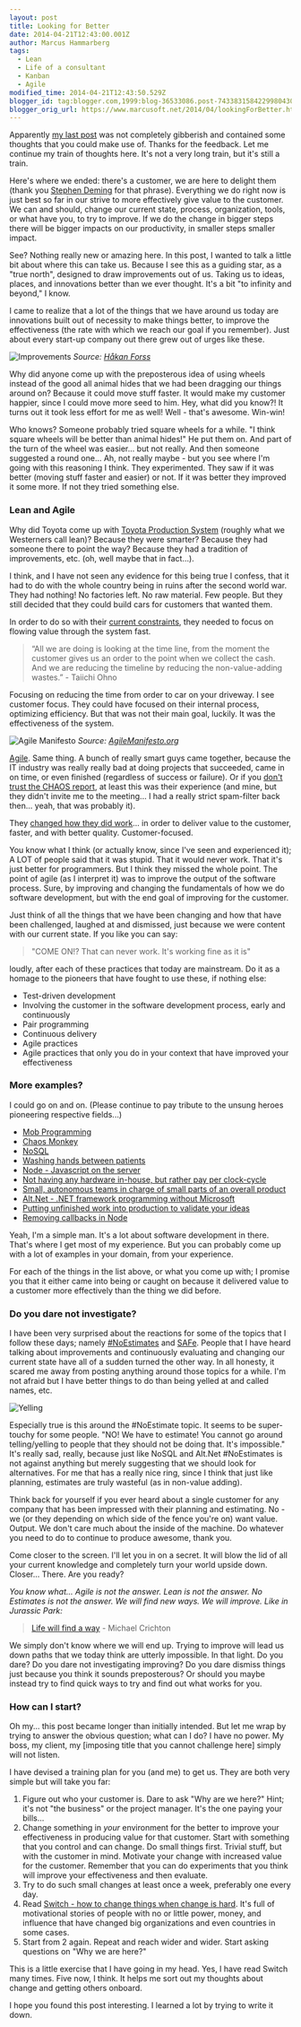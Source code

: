 ```yaml
---
layout: post
title: Looking for Better
date: 2014-04-21T12:43:00.001Z
author: Marcus Hammarberg
tags:
  - Lean
  - Life of a consultant
  - Kanban
  - Agile
modified_time: 2014-04-21T12:43:50.529Z
blogger_id: tag:blogger.com,1999:blog-36533086.post-7433831584229980430
blogger_orig_url: https://www.marcusoft.net/2014/04/lookingForBetter.html
---
```


Apparently [my last post](https://www.marcusoft.net/2014/04/thisIsHowIThink.html) was not completely gibberish and contained some thoughts that you could make use of. Thanks for the feedback. Let me continue my train of thoughts here. It's not a very long train, but it's still a train.

Here's where we ended: there's a customer, we are here to delight them (thank you [Stephen Deming](http://www.stevedenning.com/site/Default.aspx) for that phrase). Everything we do right now is just best so far in our strive to more effectively give value to the customer. We can and should, change our current state, process, organization, tools, or what have you, to try to improve. If we do the change in bigger steps there will be bigger impacts on our productivity, in smaller steps smaller impact.

See? Nothing really new or amazing here. In this post, I wanted to talk a little bit about where this can take us. Because I see this as a guiding star, as a "true north", designed to draw improvements out of us. Taking us to ideas, places, and innovations better than we ever thought. It's a bit "to infinity and beyond," I know.

I came to realize that a lot of the things that we have around us today are innovations built out of necessity to make things better, to improve the effectiveness (the rate with which we reach our goal if you remember). Just about every start-up company out there grew out of urges like these.

![Improvements](http://hakanforss.files.wordpress.com/2014/03/are-you-too-busy-to-improve2.png)
*Source: [Håkan Forss](http://hakanforss.wordpress.com/2014/03/30/are-you-too-busy-to-improve-focus-on-the-system/)*

Why did anyone come up with the preposterous idea of using wheels instead of the good all animal hides that we had been dragging our things around on? Because it could move stuff faster. It would make my customer happier, since I could move more seed to him. Hey, what did you know?! It turns out it took less effort for me as well! Well - that's awesome. Win-win!

Who knows? Someone probably tried square wheels for a while. "I think square wheels will be better than animal hides!" He put them on. And part of the turn of the wheel was easier... but not really. And then someone suggested a round one... Ah, not really maybe - but you see where I'm going with this reasoning I think. They experimented. They saw if it was better (moving stuff faster and easier) or not. If it was better they improved it some more. If not they tried something else.

### Lean and Agile

Why did Toyota come up with [Toyota Production System](http://en.wikipedia.org/wiki/Toyota_Production_System) (roughly what we Westerners call lean)? Because they were smarter? Because they had someone there to point the way? Because they had a tradition of improvements, etc. (oh, well maybe that in fact...).

I think, and I have not seen any evidence for this being true I confess, that it had to do with the whole country being in ruins after the second world war. They had nothing! No factories left. No raw material. Few people. But they still decided that they could build cars for customers that wanted them.

In order to do so with their [current constraints](https://www.marcusoft.net/2013/01/on-constraints.html), they needed to focus on flowing value through the system fast.

> “All we are doing is looking at the time line, from the moment the customer gives us an order to the point when we collect the cash. And we are reducing the timeline by reducing the non-value-adding wastes.” - Taiichi Ohno

Focusing on reducing the time from order to car on your driveway. I see customer focus. They could have focused on their internal process, optimizing efficiency. But that was not their main goal, luckily. It was the effectiveness of the system.

![Agile Manifesto](http://agilemanifesto.org/background.jpg)
*Source: [AgileManifesto.org](http://AgileManifesto.org)*

[Agile](http://agilemanifesto.org/). Same thing. A bunch of really smart guys came together, because the IT industry was really really bad at doing projects that succeeded, came in on time, or even finished (regardless of success or failure). Or if you [don't trust the CHAOS report](http://www.drdobbs.com/architecture-and-design/the-non-existent-software-crisis-debunki/240165910), at least this was their experience (and mine, but they didn't invite me to the meeting... I had a really strict spam-filter back then... yeah, that was probably it).

They [changed how they did work](https://www.marcusoft.net/2013/10/YesITalkAboutChange.html)... in order to deliver value to the customer, faster, and with better quality. Customer-focused.

You know what I think (or actually know, since I've seen and experienced it); A LOT of people said that it was stupid. That it would never work. That it's just better for programmers. But I think they missed the whole point. The point of agile (as I interpret it) was to improve the output of the software process. Sure, by improving and changing the fundamentals of how we do software development, but with the end goal of improving for the customer.

Just think of all the things that we have been changing and how that have been challenged, laughed at and dismissed, just because we were content with our current state. If you like you can say:

> "COME ON!? That can never work. It's working fine as it is"

loudly, after each of these practices that today are mainstream. Do it as a homage to the pioneers that have fought to use these, if nothing else:

- Test-driven development
- Involving the customer in the software development process, early and continuously
- Pair programming
- Continuous delivery
- Agile practices
- Agile practices that only you do in your context that have improved your effectiveness

### More examples?

I could go on and on. (Please continue to pay tribute to the unsung heroes pioneering respective fields...)

- [Mob Programming](http://mobprogramming.org/)
- [Chaos Monkey](http://blog.codinghorror.com/working-with-the-chaos-monkey/)
- [NoSQL](http://en.wikipedia.org/wiki/NoSQL)
- [Washing hands between patients](http://en.wikipedia.org/wiki/Ignaz_Semmelweis#Conflict_with_established_medical_opinions)
- [Node - Javascript on the server](http://nodejs.org/)
- [Not having any hardware in-house, but rather pay per clock-cycle](http://en.wikipedia.org/wiki/Cloud_computing)
- [Small, autonomous teams in charge of small parts of an overall product](http://techcrunch.com/2012/11/17/heres-how-spotify-scales-up-and-stays-agile-it-runs-squads-like-lean-startups/)
- [Alt.Net - .NET framework programming without Microsoft](http://msdn.microsoft.com/en-us/magazine/cc337902.aspx)
- [Putting unfinished work into production to validate your ideas](http://theleanstartup.com/)
- [Removing callbacks in Node](http://koajs.com/)

Yeah, I'm a simple man. It's a lot about software development in there. That's where I get most of my experience. But you can probably come up with a lot of examples in your domain, from your experience.

For each of the things in the list above, or what you come up with; I promise you that it either came into being or caught on because it delivered value to a customer more effectively than the thing we did before.

### Do you dare not investigate?

I have been very surprised about the reactions for some of the topics that I follow these days; namely [#NoEstimates](http://zuill.us/WoodyZuill/category/estimating/) and [SAFe](http://scaledagileframework.com/). People that I have heard talking about improvements and continuously evaluating and changing our current state have all of a sudden turned the other way. In all honesty, it scared me away from posting anything around those topics for a while. I'm not afraid but I have better things to do than being yelled at and called names, etc.

![Yelling](http://i.imgur.com/Og6PtyZ.jpg)

Especially true is this around the #NoEstimate topic. It seems to be super-touchy for some people. "NO! We have to estimate! You cannot go around telling/yelling to people that they should not be doing that. It's impossible." It's really sad, really, because just like NoSQL and Alt.Net #NoEstimates is not against anything but merely suggesting that we should look for alternatives. For me that has a really nice ring, since I think that just like planning, estimates are truly wasteful (as in non-value adding).

Think back for yourself if you ever heard about a single customer for any company that has been impressed with their planning and estimating. No - we (or they depending on which side of the fence you're on) want value. Output. We don't care much about the inside of the machine. Do whatever you need to do to continue to produce awesome, thank you.

Come closer to the screen. I'll let you in on a secret. It will blow the lid of all your current knowledge and completely turn your world upside down. Closer... There. Are you ready?

*You know what... Agile is not the answer. Lean is not the answer. No Estimates is not the answer. We will find new ways. We will improve. Like in Jurassic Park:*

> [Life will find a way](http://www.goodreads.com/quotes/532440-life-will-find-a-way) - Michael Crichton

We simply don't know where we will end up. Trying to improve will lead us down paths that we today think are utterly impossible. In that light. Do you dare? Do you dare not investigating improving? Do you dare dismiss things just because you think it sounds preposterous? Or should you maybe instead try to find quick ways to try and find out what works for you.

### How can I start?

Oh my... this post became longer than initially intended. But let me wrap by trying to answer the obvious question; what can I do? I have no power. My boss, my client, my \[imposing title that you cannot challenge here\] simply will not listen.

I have devised a training plan for you (and me) to get us. They are both very simple but will take you far:

1. Figure out who your customer is. Dare to ask "Why are we here?" Hint; it's not "the business" or the project manager. It's the one paying your bills...
2. Change something in *your* environment for the better to improve your effectiveness in producing value for that customer. Start with something that you control and can change. Do small things first. Trivial stuff, but with the customer in mind. Motivate your change with increased value for the customer. Remember that you can do experiments that you think will improve your effectiveness and then evaluate.
3. Try to do such small changes at least once a week, preferably one every day.
4. Read [Switch - how to change things when change is hard](http://heathbrothers.com/books/switch). It's full of motivational stories of people with no or little power, money, and influence that have changed big organizations and even countries in some cases.
5. Start from 2 again. Repeat and reach wider and wider. Start asking questions on "Why we are here?"

This is a little exercise that I have going in my head. Yes, I have read Switch many times. Five now, I think. It helps me sort out my thoughts about change and getting others onboard.

I hope you found this post interesting. I learned a lot by trying to write it down.

